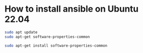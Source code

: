# How to install ansible on Ubuntu 22.04
```sh
sudo apt update
sudo apt-get software-properties-common
```

```sh
sudo apt-get install software-properties-common
```
